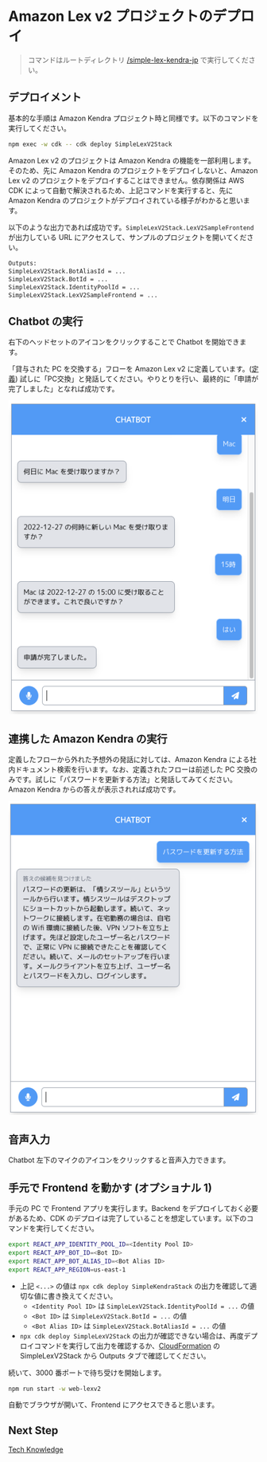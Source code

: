 # Amazon Lex v2 プロジェクトのデプロイ

> コマンドはルートディレクトリ [/simple-lex-kendra-jp](/) で実行してください。

## デプロイメント

基本的な手順は Amazon Kendra プロジェクト時と同様です。以下のコマンドを実行してください。

```bash
npm exec -w cdk -- cdk deploy SimpleLexV2Stack
```

Amazon Lex v2 のプロジェクトは Amazon Kendra の機能を一部利用します。そのため、先に Amazon Kendra のプロジェクトをデプロイしないと、Amazon Lex v2 のプロジェクトをデプロイすることはできません。依存関係は AWS CDK によって自動で解決されるため、上記コマンドを実行すると、先に Amazon Kendra のプロジェクトがデプロイされている様子がわかると思います。

以下のような出力であれば成功です。`SimpleLexV2Stack.LexV2SampleFrontend` が出力している URL にアクセスして、サンプルのプロジェクトを開いてください。

```
Outputs:
SimpleLexV2Stack.BotAliasId = ...
SimpleLexV2Stack.BotId = ...
SimpleLexV2Stack.IdentityPoolId = ...
SimpleLexV2Stack.LexV2SampleFrontend = ...
```

## Chatbot の実行

右下のヘッドセットのアイコンをクリックすることで Chatbot を開始できます。

「貸与された PC を交換する」フローを Amazon Lex v2 に定義しています。([定義](/cdk/lib/simple-lexv2-stack.ts)) 試しに「PC交換」と発話してください。やりとりを行い、最終的に「申請が完了しました」となれば成功です。

![lexv2-pc-replacement.png](/imgs/lexv2-pc-replacement.png)

## 連携した Amazon Kendra の実行

定義したフローから外れた予想外の発話に対しては、Amazon Kendra による社内ドキュメント検索を行います。なお、定義されたフローは前述した PC 交換のみです。試しに「パスワードを更新する方法」と発話してみてください。Amazon Kendra からの答えが表示されれば成功です。

![lexv2-update-password.png](/imgs/lexv2-update-password.png)

## 音声入力

Chatbot 左下のマイクのアイコンをクリックすると音声入力できます。

## 手元で Frontend を動かす (オプショナル 1)

手元の PC で Frontend アプリを実行します。Backend をデプロイしておく必要があるため、CDK のデプロイは完了していることを想定しています。以下のコマンドを実行してください。

```bash
export REACT_APP_IDENTITY_POOL_ID=<Identity Pool ID>
export REACT_APP_BOT_ID=<Bot ID>
export REACT_APP_BOT_ALIAS_ID=<Bot Alias ID>
export REACT_APP_REGION=us-east-1
```

- 上記 `<...>` の値は `npx cdk deploy SimpleKendraStack` の出力を確認して適切な値に書き換えてください。
  - `<Identity Pool ID>` は `SimpleLexV2Stack.IdentityPoolId = ...` の値
  - `<Bot ID>` は `SimpleLexV2Stack.BotId = ...` の値
  - `<Bot Alias ID>` は `SimpleLexV2Stack.BotAliasId = ...` の値
- `npx cdk deploy SimpleLexV2Stack` の出力が確認できない場合は、再度デプロイコマンドを実行して出力を確認するか、[CloudFormation](https://console.aws.amazon.com/cloudformation) の SimpleLexV2Stack から Outputs タブで確認してください。

続いて、3000 番ポートで待ち受けを開始します。

```bash
npm run start -w web-lexv2
```

自動でブラウザが開いて、Frontend にアクセスできると思います。

## Next Step

[Tech Knowledge](/docs/05_TECH_KNOWLEDGE.md)

